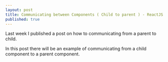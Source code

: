 ```yaml
---
layout: post
title: Communicating between Components ( Child to parent ) - ReactJS
published: true
---
```


Last week I published a post on how to communicating from a parent to child.

In this post there will be an example of communicating from a child component to a parent component.
